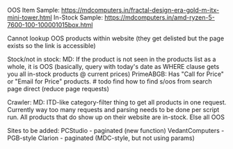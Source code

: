 OOS Item Sample: https://mdcomputers.in/fractal-design-era-gold-m-itx-mini-tower.html
In-Stock Sample: https://mdcomputers.in/amd-ryzen-5-7600-100-100001015box.html

Cannot lookup OOS products within website (they get delisted but the page exists so the link is accessible)

Stock/not in stock:
MD: If the product is not seen in the products list as a whole, it is OOS
(basically, query with today's date as WHERE clause gets you all in-stock products @ current prices)
PrimeABGB: Has "Call for Price" or "Email for Price" products. # todo find how to find s/oos from search page direct (reduce page requests)

Crawler:
MD: ITD-like category-filter thing to get all products in one request. Currently way too many requests and parsing needs to be done per script run.
All products that do show up on their website are in-stock. Else all OOS


Sites to be added:
PCStudio - paginated (new function)
VedantComputers - PGB-style
Clarion - paginated (MDC-style, but not using params)